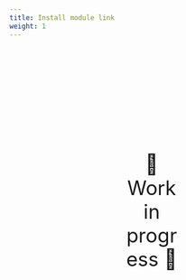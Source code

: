 ```yaml
---
title: Install module link
weight: 1
---
```

<div style="text-align: center; font-size:2.5em;margin: 200px;">🚧 Work in progress 🚧</div>